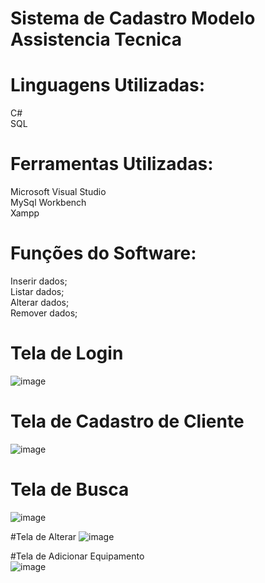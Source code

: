# Sistema de Cadastro Modelo Assistencia Tecnica

# Linguagens Utilizadas:
C#<br/>
SQL

# Ferramentas Utilizadas:
Microsoft Visual Studio<br/>
MySql Workbench<br/>
Xampp<br/>

# Funções do Software:
Inserir dados;<br/>
Listar dados;<br/>
Alterar dados;<br/>
Remover dados;<br/>

# Tela de Login
![image](https://github.com/user-attachments/assets/27876312-ea05-4fc2-943f-e0747336adc8)

# Tela de Cadastro de Cliente
![image](https://github.com/user-attachments/assets/e30b3e50-f1ea-416d-be7e-5f75ffee5ac7)

# Tela de Busca
![image](https://github.com/user-attachments/assets/81384a0c-99c5-48a5-90b6-5c1f1a6aeced)

#Tela de Alterar
![image](https://github.com/user-attachments/assets/e41613e8-5583-4c74-ba54-2d5f52fabcdb)

#Tela de Adicionar Equipamento<br/>
![image](https://github.com/user-attachments/assets/a79e9074-707a-4b00-8ad6-c681886ddb31)



